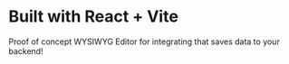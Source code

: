 # Built with React + Vite

Proof of concept WYSIWYG Editor for integrating that saves data to your backend!

